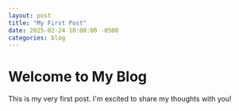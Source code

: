 ```yaml
---
layout: post
title: "My First Post"
date: 2025-02-24 10:00:00 -0500
categories: blog
---
```

# Welcome to My Blog

This is my very first post. I'm excited to share my thoughts with you!
